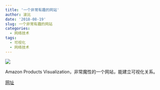 ```yaml
---
title: '一个非常有趣的网站'
author: 波比
date: '2018-08-19'
slug: 一个非常有趣的网站
categories:
  - 网络技术
tags:
  - 可视化
  - 网络技术
---
```


![](https://ws1.sinaimg.cn/large/8f5e6680gy1fufai6q5qwj211y0h1tke.jpg) 

Amazon Products Visualization，非常魔性的一个网站，能建立可视化关系。

[网址](https://www.yasiv.com/)